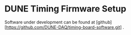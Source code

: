 # DUNE Timing Firmware Setup

Software under development can be found at [github][https://github.com/DUNE-DAQ/timing-board-software.git] .

